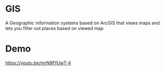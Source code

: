 # GIS
A Geographic information systems based on ArcGIS that views maps and lets you filter out places based on viewed map
# Demo
https://youtu.be/mrN9FfUwT-4
